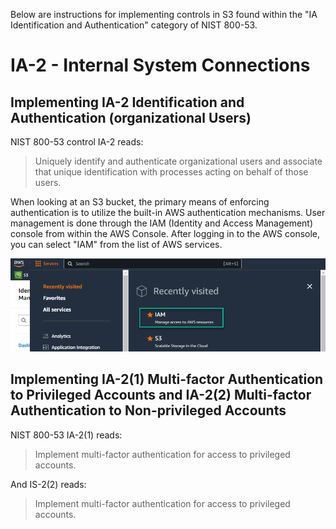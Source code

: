 Below are instructions for implementing controls in S3 found within the "IA Identification and Authentication" category of NIST 800-53.

# IA-2 - Internal System Connections
## Implementing IA-2 Identification and Authentication (organizational Users)
NIST 800-53 control IA-2 reads: 
> Uniquely identify and authenticate organizational users and associate that unique identification with processes acting on behalf of those users.

When looking at an S3 bucket, the primary means of enforcing authentication is to utilize the built-in AWS authentication mechanisms. User management is done through the IAM (Identity and Access Management) console from within the AWS Console. After logging in to the AWS console, you can select "IAM" from the list of AWS services. 

![AWS Services Menu - Selecting IAM](images/IA-1_IAMSelection.png)

## Implementing IA-2(1) Multi-factor Authentication to Privileged Accounts and IA-2(2) Multi-factor Authentication to Non-privileged Accounts
NIST 800-53 IA-2(1) reads: 
> Implement multi-factor authentication for access to privileged accounts.

And IS-2(2) reads: 
> Implement multi-factor authentication for access to privileged accounts.

